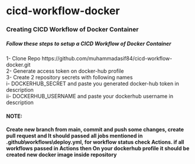 # cicd-workflow-docker
<h3>Creating CICD Workflow of Docker Container</h3>
<h5>Follow these steps to setup a CICD Workflow of Docker Container</h5> 
1- Clone Repo https://github.com/muhammadasif84/cicd-workflow-docker.git
<br/>
2- Generate access token on docker-hub profile
<br/>
3- Create 2 repository secrets with following names
<br/>
    i- DOCKERHUB_SECRET and paste you generated docker-hub token in description
    <br/>
    ii- DOCKERHUB_USERNAME and paste your dockerhub username in description
<br/>
<h4>NOTE:</h4>
<h4>Create new branch from main, commit and push some changes, create pull request and It should passed all jobs mentioned in .github\workflows\deploy.yml, for workflow status check Actions. if all workflows passed in Actions then On your dockerhub profile it should be created new docker image inside repository</h4>


